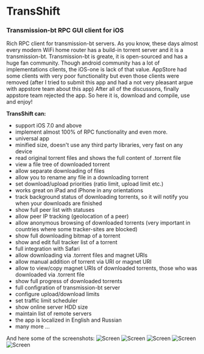 # TransShift

### Transmission-bt RPC GUI client for iOS

Rich RPC client for transmission-bt servers.
As you know, these days almost every modern WiFi home router has a build-in torrent server and it is a transmission-bt. Transmission-bt is greate, it is open-sourced and has a huge fan community.
Though android community has a lot of implementations clients, the iOS-one is lack of that value. AppStore had some clients with very poor functionality but even those clients were removed (after I tried to submit this app and had a not very pleasant argue with appstore team about this app) After all of the discussons, finally appstore team rejected the app. So here it is, download and compile, use and enjoy!

**TransShift can:**

- support iOS 7.0 and above
- implement almost 100% of RPC functionality and even more. 
- universal app
- minified size, doesn't use any third party libraries, very fast on any device
- read original torrent files and shows the full content of .torrent file
- view a file tree of downloaded torrent
- allow separate downloading of files
- allow you to rename any file in a downloading torrent
- set download/upload priorities (ratio limit, upload limit etc.)
- works great on iPad and iPhone in any orientations
- track background status of downloading torrents, so it will notify you when your downloads are finished
- show full peer list with statuses 
- allow peer IP tracking (geolocation of a peer)
- allow anonymous browsing of downloaded torrents (very important in countries where some tracker-sites are blocked)
- show full downloading bitmap of a torrent
- show and edit  full tracker list of a torrent
- full integration with Safari
- allow downloading via .torrent files and magnet URIs
- allow manual addition of torrent via URI or magnet URI
- allow to view/copy magnet URIs of downloaded torrents, those who was downloaded via .torrent file
- show full progress of downloaded torrents
- full configration of transmission-bt server
- configure upload/download limits
- set traffic limit scheduler
- show online server HDD size
- maintain list of remote servers
- the app is localized in English and Russian
- many more ...

And here some of the screenshots:
![Screen](https://preview.ibb.co/ebN7jQ/2017_09_25_11_58_49.png)
![Screen](https://preview.ibb.co/gCEyr5/2017_09_25_11_59_16.png)
![Screen](https://preview.ibb.co/i2ZL4Q/2017_09_25_12_00_10.png)
![Screen](https://preview.ibb.co/fy9WB5/2017_09_25_12_00_41.png)
![Screen](https://preview.ibb.co/ksD2Jk/2017_09_25_12_01_22.png)
